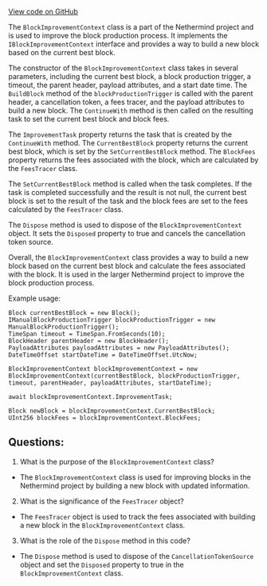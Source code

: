 [View code on GitHub](https://github.com/NethermindEth/nethermind/src/Nethermind/Nethermind.Merge.Plugin/BlockProduction/BlockImprovementContext.cs)

The `BlockImprovementContext` class is a part of the Nethermind project and is used to improve the block production process. It implements the `IBlockImprovementContext` interface and provides a way to build a new block based on the current best block. 

The constructor of the `BlockImprovementContext` class takes in several parameters, including the current best block, a block production trigger, a timeout, the parent header, payload attributes, and a start date time. The `BuildBlock` method of the `blockProductionTrigger` is called with the parent header, a cancellation token, a fees tracer, and the payload attributes to build a new block. The `ContinueWith` method is then called on the resulting task to set the current best block and block fees. 

The `ImprovementTask` property returns the task that is created by the `ContinueWith` method. The `CurrentBestBlock` property returns the current best block, which is set by the `SetCurrentBestBlock` method. The `BlockFees` property returns the fees associated with the block, which are calculated by the `FeesTracer` class. 

The `SetCurrentBestBlock` method is called when the task completes. If the task is completed successfully and the result is not null, the current best block is set to the result of the task and the block fees are set to the fees calculated by the `FeesTracer` class. 

The `Dispose` method is used to dispose of the `BlockImprovementContext` object. It sets the `Disposed` property to true and cancels the cancellation token source. 

Overall, the `BlockImprovementContext` class provides a way to build a new block based on the current best block and calculate the fees associated with the block. It is used in the larger Nethermind project to improve the block production process. 

Example usage:

```
Block currentBestBlock = new Block();
IManualBlockProductionTrigger blockProductionTrigger = new ManualBlockProductionTrigger();
TimeSpan timeout = TimeSpan.FromSeconds(10);
BlockHeader parentHeader = new BlockHeader();
PayloadAttributes payloadAttributes = new PayloadAttributes();
DateTimeOffset startDateTime = DateTimeOffset.UtcNow;

BlockImprovementContext blockImprovementContext = new BlockImprovementContext(currentBestBlock, blockProductionTrigger, timeout, parentHeader, payloadAttributes, startDateTime);

await blockImprovementContext.ImprovementTask;

Block newBlock = blockImprovementContext.CurrentBestBlock;
UInt256 blockFees = blockImprovementContext.BlockFees;
```
## Questions: 
 1. What is the purpose of the `BlockImprovementContext` class?
- The `BlockImprovementContext` class is used for improving blocks in the Nethermind project by building a new block with updated information.

2. What is the significance of the `FeesTracer` object?
- The `FeesTracer` object is used to track the fees associated with building a new block in the `BlockImprovementContext` class.

3. What is the role of the `Dispose` method in this code?
- The `Dispose` method is used to dispose of the `CancellationTokenSource` object and set the `Disposed` property to true in the `BlockImprovementContext` class.